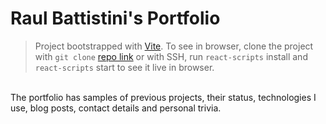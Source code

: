 # Raul Battistini's Portfolio

> Project bootstrapped with [Vite](http://vitejs.dev/). To see in browser, clone the project with `git clone` [repo link](https://github.com/raulbattistini/portfolio) or with SSH, run `react-scripts` install and `react-scripts` start to see it live in browser.

\
The portfolio has samples of previous projects, their status, technologies I use, blog posts, contact details and personal trivia.